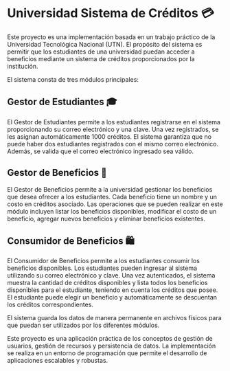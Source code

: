 <h1>Universidad Sistema de Créditos 💳</h1>
<p>Este proyecto es una implementación basada en un trabajo práctico de la Universidad Tecnológica Nacional (UTN). El propósito del sistema es permitir que los estudiantes de una universidad puedan acceder a beneficios mediante un sistema de créditos proporcionados por la institución.</p>
<p>El sistema consta de tres módulos principales:</p>

<h2>Gestor de Estudiantes 🎓</h2>
<p>El Gestor de Estudiantes permite a los estudiantes registrarse en el sistema proporcionando su correo electrónico y una clave. Una vez registrados, se les asignan automáticamente 1000 créditos. El sistema garantiza que no puede haber dos estudiantes registrados con el mismo correo electrónico. Además, se valida que el correo electrónico ingresado sea válido.</p>

<h2>Gestor de Beneficios 🎁</h2>
<p>El Gestor de Beneficios permite a la universidad gestionar los beneficios que desea ofrecer a los estudiantes. Cada beneficio tiene un nombre y un costo en créditos asociado. Las operaciones que se pueden realizar en este módulo incluyen listar los beneficios disponibles, modificar el costo de un beneficio, agregar nuevos beneficios y eliminar beneficios existentes.</p>

<h2>Consumidor de Beneficios 🛍️</h2>
<p>El Consumidor de Beneficios permite a los estudiantes consumir los beneficios disponibles. Los estudiantes pueden ingresar al sistema utilizando su correo electrónico y clave. Una vez autenticados, el sistema muestra la cantidad de créditos disponibles y lista todos los beneficios disponibles para el estudiante, teniendo en cuenta los créditos que posee. El estudiante puede elegir un beneficio y automáticamente se descuentan los créditos correspondientes.</p><p>El sistema guarda los datos de manera permanente en archivos físicos para que puedan ser utilizados por los diferentes módulos.</p><p>Este proyecto es una aplicación práctica de los conceptos de gestión de usuarios, gestión de recursos y persistencia de datos. La implementación se realiza en un entorno de programación que permite el desarrollo de aplicaciones escalables y robustas.</p>
